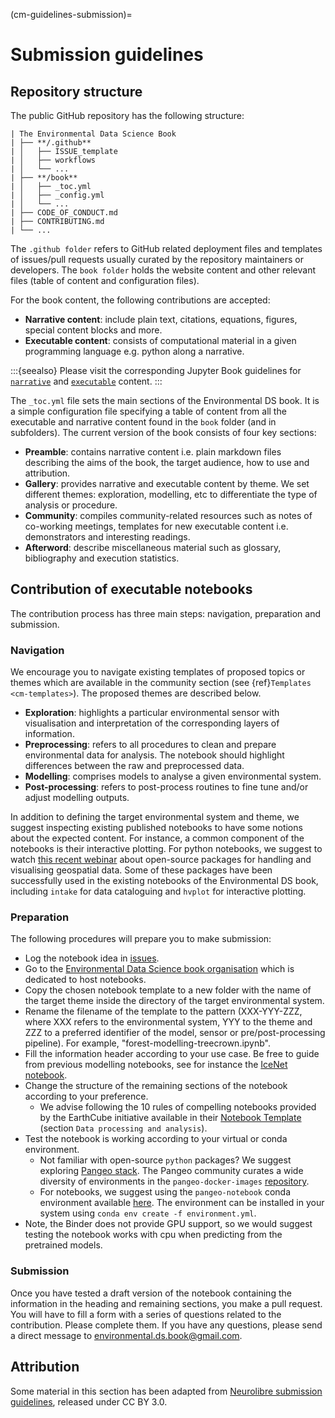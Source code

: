 (cm-guidelines-submission)=
# Submission guidelines

## Repository structure

The public GitHub repository has the following structure:

```
| The Environmental Data Science Book
| ├── **/.github**
| │   ├── ISSUE_template
| │   ├── workflows
| │   └── ...
| ├── **/book**
| │   ├── _toc.yml
| │   ├── _config.yml
| │   └── ...
| ├── CODE_OF_CONDUCT.md
| ├── CONTRIBUTING.md
| └── ...
```

The `.github folder` refers to GitHub related deployment files and templates of issues/pull requests usually curated by the repository maintainers or developers. The `book folder` holds the website content and other relevant files (table of content and configuration files).  

For the book content, the following contributions are accepted:
* **Narrative content**: include plain text, citations, equations, figures, special content blocks and more.
* **Executable content**: consists of computational material in a given programming language e.g. python along a narrative.

:::{seealso}
Please visit the corresponding Jupyter Book guidelines for [`narrative`](https://jupyterbook.org/content/index.html#write-narrative-content) and [`executable`]('https://jupyterbook.org/execute/index.html#write-executable-content) content. 
:::

The `_toc.yml` file sets the main sections of the Environmental DS book. It is a simple configuration file specifying a table of content from all the executable and narrative content found in the ``book`` folder (and in subfolders). The current version of the book consists of four key sections:

* **Preamble**: contains narrative content i.e. plain markdown files describing the aims of the book, the target audience, how to use and attribution.
* **Gallery**: provides narrative and executable content by theme. We set different themes: exploration, modelling, etc to differentiate the type of analysis or procedure.
* **Community**: compiles community-related resources such as notes of co-working meetings, templates for new executable content i.e. demonstrators and interesting readings.  
* **Afterword**: describe miscellaneous material such as glossary, bibliography and execution statistics. 

## Contribution of executable notebooks

The contribution process has three main steps: navigation, preparation and submission.

### Navigation

We encourage you to navigate existing templates of proposed topics or themes which are available in the community section (see {ref}`Templates <cm-templates>`). The proposed themes are described below.
* **Exploration**: highlights a particular environmental sensor with visualisation and interpretation of the corresponding layers of information.
* **Preprocessing**: refers to all procedures to clean and prepare environmental data for analysis. The notebook should highlight differences between the raw and preprocessed data.
* **Modelling**: comprises models to analyse a given environmental system. 
* **Post-processing**: refers to post-process routines to fine tune and/or adjust modelling outputs.

In addition to defining the target environmental system and theme, we suggest inspecting existing published notebooks to have some notions about the expected content. For instance, a common component of the notebooks is their interactive plotting. For python notebooks, we suggest to watch [this recent webinar](https://event.on24.com/wcc/r/3296081/71BDD53E21EC72B3ACA24FEC98EE2A7C?mode=login&email=acocac@gmail.com) about open-source packages for handling and visualising geospatial data. Some of these packages have been successfully used in the existing notebooks of the Environmental DS book, including `intake` for data cataloguing and `hvplot` for interactive plotting. 

### Preparation

The following procedures will prepare you to make submission: 

* Log the notebook idea in [issues](https://github.com/alan-turing-institute/environmental-ds-book/issues/new/choose).
* Go to the [Environmental Data Science book organisation](https://github.com/Environmental-DS-Book) which is dedicated to host notebooks.
* Copy the chosen notebook template to a new folder with the name of the target theme inside the directory of the target environmental system. 
* Rename the filename of the template to the pattern (XXX-YYY-ZZZ, where XXX refers to the environmental system, YYY to the theme and ZZZ to a preferred identifier of the model, sensor or pre/post-processing pipeline). For example, "forest-modelling-treecrown.ipynb".
* Fill the information header according to your use case. Be free to guide from previous modelling notebooks, see for instance the [IceNet notebook](https://github.com/alan-turing-institute/environmental-ds-book/blob/master/book/polar/modelling/polar-modelling-icenet.ipynb).
* Change the structure of the remaining sections of the notebook according to your preference.
  * We advise following the 10 rules of compelling notebooks provided by the EarthCube initiative available in their [Notebook Template](https://github.com/earthcube/NotebookTemplates/blob/main/EC_05_Template_Notebook_for_EarthCube_Long_Version.ipynb) (section `Data processing and analysis`).
* Test the notebook is working according to your virtual or conda environment.
  * Not familiar with open-source `python` packages? We suggest exploring [Pangeo stack](https://pangeo.io/). The Pangeo community curates a wide diversity of environments in the `pangeo-docker-images` [repository](https://github.com/pangeo-data/pangeo-docker-images/tree/master/pangeo-notebook). 
  * For notebooks, we suggest using the `pangeo-notebook` conda environment available [here](https://github.com/pangeo-data/pangeo-docker-images/blob/master/pangeo-notebook/environment.yml). The environment can be installed in your system using `conda env create -f environment.yml`.
* Note, the Binder does not provide GPU support, so we would suggest testing the notebook works with cpu when predicting from the pretrained models. 

### Submission
Once you have tested a draft version of the notebook containing the information in the heading and remaining sections, you make a pull request. You will have to fill a form with a series of questions related to the contribution. Please complete them. If you have any questions, please send a direct message to [environmental.ds.book@gmail.com](mailto:environmental.ds.book@gmail.com]).

## Attribution 
Some material in this section has been adapted from [Neurolibre submission guidelines](https://docs.neurolibre.org/en/latest/SUBMIT.html), released under CC BY 3.0. 
